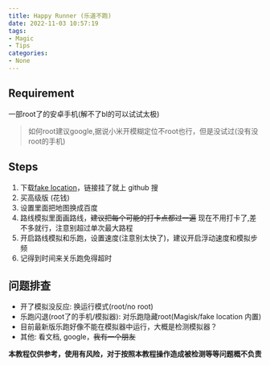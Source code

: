 ```yaml
---
title: Happy Runner (乐道不跑)
date: 2022-11-03 10:57:19
tags: 
- Magic
- Tips
categories: 
- None
---
```


## Requirement

一部root了的安卓手机(解不了bl的可以试试太极)
>如何root建议google,据说小米开模糊定位不root也行，但是没试过(没有没root的手机)

## Steps

1. 下载[fake location](http://fakeloc.cc/app)，链接挂了就上 github 搜
2. 买高级版 (花钱)
3. 设置里面把地图换成百度
4. 路线模拟里面画路线，~~建议把每个可能的打卡点都过一遍~~ 现在不用打卡了,差不多就行，注意别超过单次最大路程
5. 开启路线模拟和乐跑，设置速度(注意别太快了)，建议开启浮动速度和模拟步频
6. 记得到时间来关乐跑免得超时

## 问题排查

- 开了模拟没反应: 换运行模式(root/no root)
- 乐跑闪退(root了的手机/模拟器): 对乐跑隐藏root(Magisk/fake location 内置)
- 目前最新版乐跑好像不能在模拟器中运行，大概是检测模拟器？
- 其他: 看文档, google，~~我有一个朋友~~

**本教程仅供参考，使用有风险，对于按照本教程操作造成被检测等等问题概不负责**


